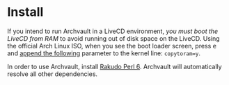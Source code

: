 Install
=======

If you intend to run Archvault in a LiveCD environment, *you must boot the
LiveCD from RAM* to avoid running out of disk space on the LiveCD. Using
the official Arch Linux ISO, when you see the boot loader screen, press
<kbd>e</kbd> and [append the following][gist] parameter to the kernel
line: `copytoram=y`.

In order to use Archvault, install [Rakudo Perl 6][rakudo]. Archvault
will automatically resolve all other dependencies.

[gist]: https://gist.github.com/satreix/c01fd1cb5168e539404b
[rakudo]: https://github.com/rakudo/rakudo
